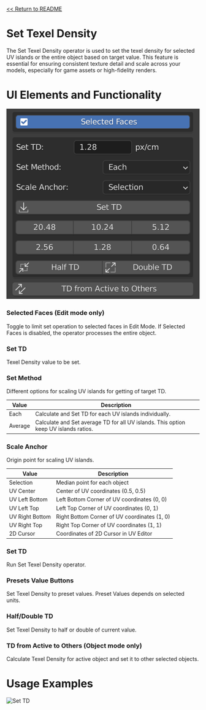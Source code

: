 [<< Return to README](../README.md#documentation)

# Set Texel Density

The Set Texel Density operator is used to set the texel density for selected UV islands or the entire object based on target value. This feature is essential for ensuring consistent texture detail and scale across your models, especially for game assets or high-fidelity renders.

# UI Elements and Functionality

![Set TD](./images/ui/set_td_panel.png)

### Selected Faces (Edit mode only)

Toggle to limit set operation to selected faces in Edit Mode. If Selected Faces is disabled, the operator processes the entire object.

### Set TD

Texel Density value to be set.

### Set Method

Different options for scaling UV islands for getting of target TD.

| Value   | Description                                                                          |
|---------|--------------------------------------------------------------------------------------|
| Each    | Calculate and Set TD for each UV islands individually.                               | 
| Average | Calculate and Set average TD for all UV islands. This option keep UV islands ratios. |

### Scale Anchor

Origin point for scaling UV islands.

| Value           | Description                                  |
|-----------------|----------------------------------------------|
| Selection       | Median point for each object                 | 
| UV Center       | Center of UV coordinates (0.5, 0.5)          |
| UV Left Bottom  | Left Bottom Corner of UV coordinates (0, 0)  |
| UV Left Top     | Left Top Corner of UV coordinates (0, 1)     |
| UV Right Bottom | Right Bottom Corner of UV coordinates (1, 0) |
| UV Right Top    | Right Top Corner of UV coordinates (1, 1)    |
| 2D Cursor       | Coordinates of 2D Cursor in UV Editor        |

### Set TD

Run Set Texel Density operator.

### Presets Value Buttons

Set Texel Density to preset values. Preset Values depends on selected units.

### Half/Double TD

Set Texel Density to half or double of current value.

### TD from Active to Others (Object mode only)

Calculate Texel Density for active object and set it to other selected objects.

# Usage Examples

![Set TD](./images/gifs/set_td.gif)